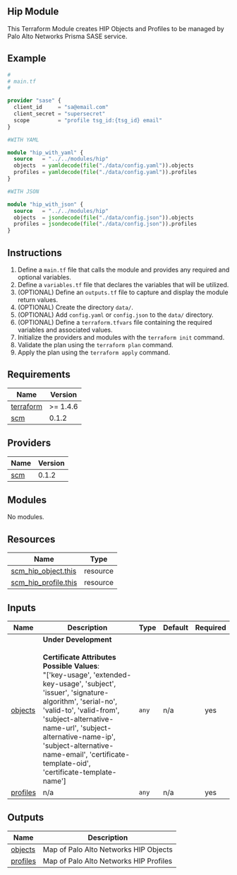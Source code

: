 ## Hip Module

This Terraform Module creates HIP Objects and Profiles to be managed by Palo Alto Networks
Prisma SASE service.

## Example

```terraform
#
# main.tf
#

provider "sase" {
  client_id     = "sa@email.com"
  client_secret = "supersecret"
  scope         = "profile tsg_id:{tsg_id} email"
}

#WITH YAML

module "hip_with_yaml" {
  source   = "../../modules/hip"
  objects  = yamldecode(file("./data/config.yaml")).objects
  profiles = yamldecode(file("./data/config.yaml")).profiles
}

#WITH JSON

module "hip_with_json" {
  source   = "../../modules/hip"
  objects  = jsondecode(file("./data/config.json")).objects
  profiles = jsondecode(file("./data/config.json")).profiles
}
```

## Instructions

1. Define a `main.tf` file that calls the module and provides any required and
optional variables.
2. Define a `variables.tf` file that declares the variables that will be
utilized.
3. (OPTIONAL) Define an `outputs.tf` file to capture and display the module
return values.
4. (OPTIONAL) Create the directory `data/`.
5. (OPTIONAL) Add `config.yaml` or `config.json` to the `data/` directory.
6. (OPTIONAL) Define a `terraform.tfvars` file containing the required
variables and associated values.
7. Initialize the providers and modules with the `terraform init` command.
8. Validate the plan using the `terraform plan` command.
9. Apply the plan using the `terraform apply` command. 

<!-- BEGINNING OF PRE-COMMIT-TERRAFORM DOCS HOOK -->
## Requirements

| Name | Version |
|------|---------|
| <a name="requirement_terraform"></a> [terraform](#requirement\_terraform) | >= 1.4.6 |
| <a name="requirement_scm"></a> [scm](#requirement\_scm) | 0.1.2 |

## Providers

| Name | Version |
|------|---------|
| <a name="provider_scm"></a> [scm](#provider\_scm) | 0.1.2 |

## Modules

No modules.

## Resources

| Name | Type |
|------|------|
| [scm_hip_object.this](https://registry.terraform.io/providers/PaloAltoNetworks/scm/0.1.2/docs/resources/hip_object) | resource |
| [scm_hip_profile.this](https://registry.terraform.io/providers/PaloAltoNetworks/scm/0.1.2/docs/resources/hip_profile) | resource |

## Inputs

| Name | Description | Type | Default | Required |
|------|-------------|------|---------|:--------:|
| <a name="input_objects"></a> [objects](#input\_objects) | **Under Development**<br><br>  **Certificate Attributes Possible Values**:<br>  "['key-usage', 'extended-key-usage', 'subject', 'issuer', 'signature-algorithm', 'serial-no', 'valid-to', 'valid-from',<br>  'subject-alternative-name-url', 'subject-alternative-name-ip', 'subject-alternative-name-email', 'certificate-template-oid', 'certificate-template-name'] | `any` | n/a | yes |
| <a name="input_profiles"></a> [profiles](#input\_profiles) | n/a | `any` | n/a | yes |

## Outputs

| Name | Description |
|------|-------------|
| <a name="output_objects"></a> [objects](#output\_objects) | Map of Palo Alto Networks HIP Objects |
| <a name="output_profiles"></a> [profiles](#output\_profiles) | Map of Palo Alto Networks HIP Profiles |
<!-- END OF PRE-COMMIT-TERRAFORM DOCS HOOK -->